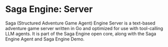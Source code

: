 # Saga Engine: Server

Saga (Structured Adventure Game Agent) Engine Server is a text-based adventure game server written in Go and optimized for use with tool-calling LLM agents. It is part of the Saga Engine open core, along with the Saga Engine Agent and Saga Engine Demo.